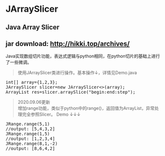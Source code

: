# JArraySlicer
## Java Array Slicer
## jar download: http://hikki.top/archives/ 

Java实现数组切片功能，表达式逻辑与python相同，在python切片的基础上进行了一些微调。  
>使用JArraySlicer类进行操作。基本操作↓，详情见Demo.java
<pre>
int[] array={1,2,3};
JArraySlicer<Integer> slicer=new JArraySlicer<>(array);
ArrayList<Integer> res=slicer.arraySlice("begin:end:step");
</pre>


>2020.09.06更新  
增加range功能，类似于python中的range()，返回值为ArrayList，异常处理完全参照Slicer。
Demo ↓↓↓  
<pre>
JRange.range(5,1)
//output: [5,4,3,2]
JRange.range(1,5)
//output: [1,2,3,4]
JRange.range(8,1,-2)
//output: [8,6,4,2]
</pre>